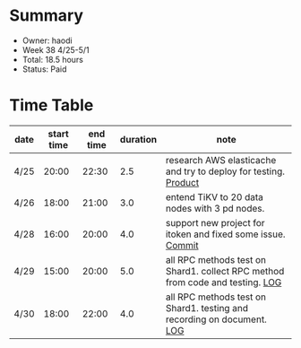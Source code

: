 # Summary
* Owner: haodi
* Week 38 4/25-5/1
* Total:  18.5 hours
* Status: Paid

# Time Table
| date  | start time  | end time | duration  |  note |
|---|---|---|---|---|
| 4/25 | 20:00 | 22:30 | 2.5 | research AWS elasticache and try to deploy for testing. [Product](https://aws.amazon.com/cn/elasticache/?nc2=h_ql_prod_db_elc) |
| 4/26 | 18:00 | 21:00 | 3.0 | entend TiKV to 20 data nodes with 3 pd nodes. |
| 4/28 | 16:00 | 20:00 | 4.0 | support new project for itoken and fixed some issue. [Commit](https://github.com/harmony-one/identity-token-relayer/commit/3227db4e440ed72d8ec541d014a5b007c003b2b3) |
| 4/29 | 15:00 | 20:00 | 5.0 | all RPC methods test on Shard1. collect RPC method from code and testing. [LOG](https://docs.google.com/document/d/16gwflnqIjAkaPNCqqmSH6VHVWWNKFkAhS69l1mLLA9s) |
| 4/30 | 18:00 | 22:00 | 4.0 | all RPC methods test on Shard1. testing and recording on document. [LOG](https://docs.google.com/document/d/16gwflnqIjAkaPNCqqmSH6VHVWWNKFkAhS69l1mLLA9s) |